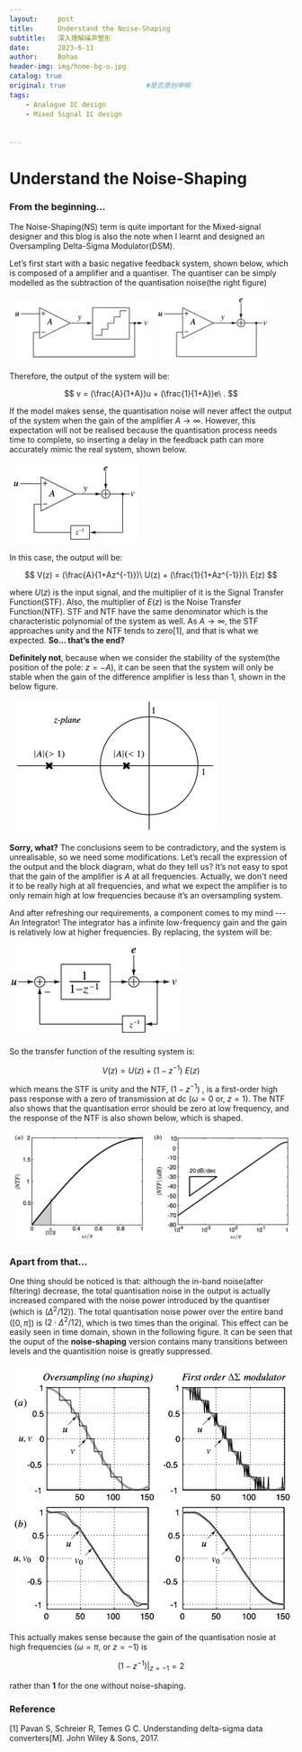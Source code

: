 ```yaml
---
layout:     post
title:      Understand the Noise-Shaping
subtitle:   深入理解噪声整形
date:       2023-6-11
author:     Bohao
header-img: img/home-bg-o.jpg
catalog: true
original: true                    #是否原创申明
tags:
    - Analogue IC design
    - Mixed Signal IC design
    

---
```




# Understand the Noise-Shaping

### From the beginning...

The Noise-Shaping(NS) term is quite important for the Mixed-signal designer and this blog is also the note when I learnt and designed an Oversampling Delta-Sigma Modulator(DSM).

Let’s first start with a basic negative feedback system, shown below, which is composed of a amplifier and a quantiser. The quantiser can be simply modelled as the subtraction of the quantisation noise(the right figure)

<img src="https://raw.githubusercontent.com/merengueLee/my-gallery/master/imag/20230610153456.png" alt="screenshot 2023-06-10 at 15.34.53" style="zoom:45%;" />        <img src="https://raw.githubusercontent.com/merengueLee/my-gallery/master/imag/20230610153600.png" alt="screenshot 2023-06-10 at 15.35.41" style="zoom:45%;" />     

Therefore, the output of the system will be:

$$
v = (\frac{A}{1+A})u + (\frac{1}{1+A})e\ .
$$

If the model makes sense, the quantisation noise will never affect the output of the system when the gain of the amplifier $A\rightarrow \infty$. However, this expectation will not be realised because the quantisation process needs time to complete, so inserting a delay in the feedback path can more accurately mimic the real system, shown below.

<img src="https://raw.githubusercontent.com/merengueLee/my-gallery/master/imag/20230610154506.png" alt="screenshot 2023-06-10 at 15.45.01" style="zoom:50%;" />

In this case, the output will be:

$$
V(z) = (\frac{A}{1+Az^{-1}})\ U(z) + (\frac{1}{1+Az^{-1}})\ E(z)
$$

where $U(z)$ is the input signal, and the multiplier of it is the Signal Transfer Function(STF). Also, the multiplier of $E(z)$ is the Noise Transfer Function(NTF). STF and NTF have the same denominator which is the characteristic polynomial of the system as well. As $A\rightarrow \infty$, the STF approaches unity and the NTF tends to zero[1], and that is what we expected. **So... that’s the end?** 

**Definitely not**, because when we consider the stability of the system(the position of the pole: $z = -A$), it can be seen that the system will only be stable when the gain of the difference amplifier is less than 1, shown in the below figure. 

<img src="https://raw.githubusercontent.com/merengueLee/my-gallery/master/imag/20230610183631.png" alt="screenshot 2023-06-10 at 18.36.26" style="zoom:50%;" />

**Sorry, what?** The conclusions seem to be contradictory, and the system is unrealisable, so we need some modifications. Let’s recall the expression of the output and the block diagram, what do they tell us? It’s not easy to spot that the gain of the amplifier is $A$ at all frequencies. Actually, we don't need it to be really high at all frequencies, and what we expect the amplifier is to only remain high at low frequencies because it’s an oversampling system.  

And after refreshing our requirements, a component comes to my mind --- An Integrator! The integrator has a infinite low-frequency gain and the gain is relatively low at higher frequencies. By replacing, the system will be:

<img src="https://raw.githubusercontent.com/merengueLee/my-gallery/master/imag/20230611223751.png" alt="screenshot 2023-06-11 at 22.37.46" style="zoom:60%;" />

So the transfer function of the resulting system is:

$$
V(z) = U(z) + (1-z^{-1})\ E(z)
$$

which means the STF is unity and the NTF, $(1-z^{-1})$ , is a first-order high pass response with a zero of transmission at dc ($\omega = 0$ or, $z = 1$). The NTF also shows that the quantisation error should be zero at low frequency, and the response of the NTF is also shown below, which is shaped.

<img src="https://raw.githubusercontent.com/merengueLee/my-gallery/master/imag/20230611224348.png" alt="screenshot 2023-06-11 at 22.43.42" style="zoom:50%;" />

### Apart from that...

One thing should be noticed is that: although the in-band noise(after filtering) decrease, the total quantisation noise in the output is actually increased compared with the noise power introduced by the quantiser (which is $(\Delta ^2 / 12)$). The total quantisation noise power over the entire band ($[0,\pi]$) is $(2\cdot\Delta ^2 / 12)$, which is two times than the original. This effect can be easily seen in time domain, shown in the following figure. It can be seen that the ouput of the **noise-shaping** version contains many transitions between levels and the quantisition noise is greatly suppressed.

<img src="https://raw.githubusercontent.com/merengueLee/my-gallery/master/imag/20230611230115.png" alt="screenshot 2023-06-11 at 23.01.11" style="zoom:60%;" />

This actually makes sense because the gain of the quantisation nosie at high frequencies ($\omega = \pi$, or $z=-1$) is 

$$
(1-z^{-1})|_{z=-1} = 2
$$

rather than **1** for the one without noise-shaping.

### Reference
[1] Pavan S, Schreier R, Temes G C. Understanding delta-sigma data converters[M]. John Wiley & Sons, 2017.


























